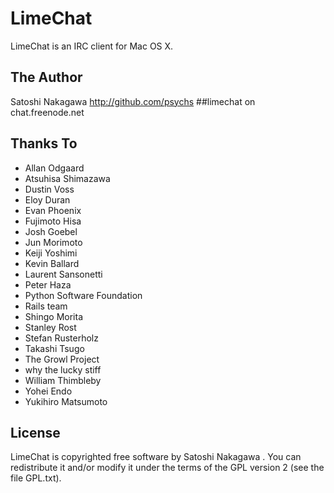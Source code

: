 # LimeChat

LimeChat is an IRC client for Mac OS X.

## The Author

 Satoshi Nakagawa http://github.com/psychs
 ##limechat on chat.freenode.net

## Thanks To

* Allan Odgaard
* Atsuhisa Shimazawa
* Dustin Voss
* Eloy Duran
* Evan Phoenix
* Fujimoto Hisa
* Josh Goebel
* Jun Morimoto
* Keiji Yoshimi
* Kevin Ballard
* Laurent Sansonetti
* Peter Haza
* Python Software Foundation
* Rails team
* Shingo Morita
* Stanley Rost
* Stefan Rusterholz
* Takashi Tsugo
* The Growl Project
* why the lucky stiff
* William Thimbleby
* Yohei Endo
* Yukihiro Matsumoto

## License

LimeChat is copyrighted free software by Satoshi Nakagawa <psychs AT limechat DOT net>.
You can redistribute it and/or modify it under the terms of the GPL version 2 (see the file GPL.txt).
